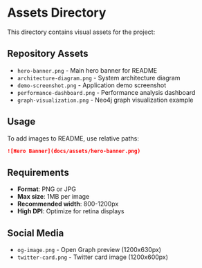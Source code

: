 # Assets Directory

This directory contains visual assets for the project:

## Repository Assets

- `hero-banner.png` - Main hero banner for README
- `architecture-diagram.png` - System architecture diagram
- `demo-screenshot.png` - Application demo screenshot
- `performance-dashboard.png` - Performance analysis dashboard
- `graph-visualization.png` - Neo4j graph visualization example

## Usage

To add images to README, use relative paths:

```markdown
![Hero Banner](docs/assets/hero-banner.png)
```

## Requirements

- **Format**: PNG or JPG
- **Max size**: 1MB per image
- **Recommended width**: 800-1200px
- **High DPI**: Optimize for retina displays

## Social Media

- `og-image.png` - Open Graph preview (1200x630px)
- `twitter-card.png` - Twitter card image (1200x600px)
